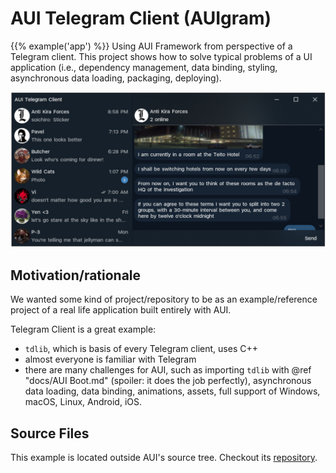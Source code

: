 # AUI Telegram Client (AUIgram)

{{% example('app') %}}
Using AUI Framework from perspective of a Telegram client. This project shows how to solve typical problems of a UI
application (i.e., dependency management, data binding, styling, asynchronous data loading, packaging, deploying).

![AUI Telegram Client](https://github.com/aui-framework/telegram_client/blob/f985af77711be2b17b6aab11bfafb2a864800a1e/demo/demo.jpg?raw=true)

## Motivation/rationale

We wanted some kind of project/repository to be as an example/reference project of a real life application built
entirely with AUI.

Telegram Client is a great example:

- `tdlib`, which is basis of every Telegram client, uses C++
- almost everyone is familiar with Telegram
- there are many challenges for AUI, such as importing `tdlib` with @ref "docs/AUI Boot.md" (spoiler: it does the job
  perfectly), asynchronous data loading, data binding, animations, assets, full support of Windows, macOS, Linux,
  Android, iOS.

## Source Files

This example is located outside AUI's source tree. Checkout its
[repository](https://github.com/aui-framework/telegram_client).

